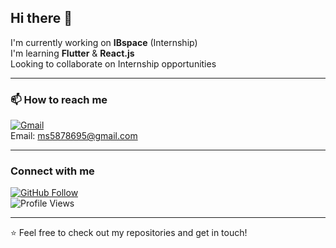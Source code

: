 ## Hi there 👋

I'm currently working on **IBspace** (Internship)  
I'm learning **Flutter** & **React.js**  
Looking to collaborate on Internship opportunities  

---

### 📫 How to reach me

[![Gmail](https://img.icons8.com/ios-glyphs/30/000000/new-post.png)](mailto:ms5878695@gmail.com)  
Email: [ms5878695@gmail.com](mailto:ms5878695@gmail.com)

---

### Connect with me

[![GitHub Follow](https://img.shields.io/github/followers/tonpseudo?label=Follow&style=social)](https://github.com/tonpseudo)  
![Profile Views](https://hits.seeyoufarm.com/api/count/incr/badge.svg?url=https://github.com/tonpseudo&count_bg=%2379C83D&title_bg=%23555555&icon=github.svg&icon_color=%23E7E7E7&title=Profile%20Views&edge_flat=false)

---

⭐️ Feel free to check out my repositories and get in touch!
